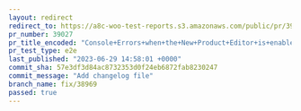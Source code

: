 ```yaml
---
layout: redirect
redirect_to: https://a8c-woo-test-reports.s3.amazonaws.com/public/pr/39027/e2e/index.html
pr_number: 39027
pr_title_encoded: "Console+Errors+when+the+New+Product+Editor+is+enabled"
pr_test_type: e2e
last_published: "2023-06-29 14:58:01 +0000"
commit_sha: 57e3df3d84ac8732353d0f24eb6872fab8230247
commit_message: "Add changelog file"
branch_name: fix/38969
passed: true
---
```

